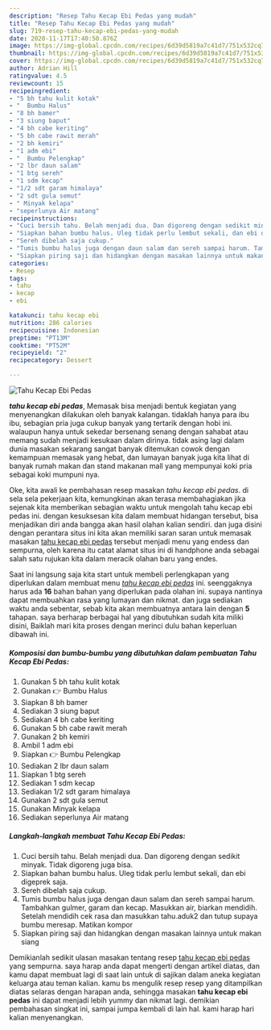 ```yaml
---
description: "Resep Tahu Kecap Ebi Pedas yang mudah"
title: "Resep Tahu Kecap Ebi Pedas yang mudah"
slug: 719-resep-tahu-kecap-ebi-pedas-yang-mudah
date: 2020-11-17T17:40:50.876Z
image: https://img-global.cpcdn.com/recipes/6d39d5819a7c41d7/751x532cq70/tahu-kecap-ebi-pedas-foto-resep-utama.jpg
thumbnail: https://img-global.cpcdn.com/recipes/6d39d5819a7c41d7/751x532cq70/tahu-kecap-ebi-pedas-foto-resep-utama.jpg
cover: https://img-global.cpcdn.com/recipes/6d39d5819a7c41d7/751x532cq70/tahu-kecap-ebi-pedas-foto-resep-utama.jpg
author: Adrian Hill
ratingvalue: 4.5
reviewcount: 15
recipeingredient:
- "5 bh tahu kulit kotak"
- "  Bumbu Halus"
- "8 bh bamer"
- "3 siung baput"
- "4 bh cabe keriting"
- "5 bh cabe rawit merah"
- "2 bh kemiri"
- "1 adm ebi"
- "  Bumbu Pelengkap"
- "2 lbr daun salam"
- "1 btg sereh"
- "1 sdm kecap"
- "1/2 sdt garam himalaya"
- "2 sdt gula semut"
- " Minyak kelapa"
- "seperlunya Air matang"
recipeinstructions:
- "Cuci bersih tahu. Belah menjadi dua. Dan digoreng dengan sedikit minyak. Tidak digoreng juga bisa."
- "Siapkan bahan bumbu halus. Uleg tidak perlu lembut sekali, dan ebi digeprek saja."
- "Sereh dibelah saja cukup."
- "Tumis bumbu halus juga dengan daun salam dan sereh sampai harum. Tambahkan gulmer, garam dan kecap. Masukkan air, biarkan mendidih. Setelah mendidih cek rasa dan masukkan tahu.aduk2 dan tutup supaya bumbu meresap. Matikan kompor"
- "Siapkan piring saji dan hidangkan dengan masakan lainnya untuk makan siang"
categories:
- Resep
tags:
- tahu
- kecap
- ebi

katakunci: tahu kecap ebi 
nutrition: 286 calories
recipecuisine: Indonesian
preptime: "PT13M"
cooktime: "PT52M"
recipeyield: "2"
recipecategory: Dessert

---
```



![Tahu Kecap Ebi Pedas](https://img-global.cpcdn.com/recipes/6d39d5819a7c41d7/751x532cq70/tahu-kecap-ebi-pedas-foto-resep-utama.jpg)

<b><i>tahu kecap ebi pedas</i></b>, Memasak bisa menjadi bentuk kegiatan yang menyenangkan dilakukan oleh banyak kalangan. tidaklah hanya para ibu ibu, sebagian pria juga cukup banyak yang tertarik dengan hobi ini. walaupun hanya untuk sekedar bersenang senang dengan sahabat atau memang sudah menjadi kesukaan dalam dirinya. tidak asing lagi dalam dunia masakan sekarang sangat banyak ditemukan cowok dengan kemampuan memasak yang hebat, dan lumayan banyak juga kita lihat di banyak rumah makan dan stand makanan mall yang mempunyai koki pria sebagai koki mumpuni nya.

Oke, kita awali ke pembahasan resep masakan <i>tahu kecap ebi pedas</i>. di sela sela pekerjaan kita, kemungkinan akan terasa membahagiakan jika sejenak kita memberikan sebagian waktu untuk mengolah tahu kecap ebi pedas ini. dengan kesuksesan kita dalam membuat hidangan tersebut, bisa menjadikan diri anda bangga akan hasil olahan kalian sendiri. dan juga disini dengan perantara situs ini kita akan memiliki saran saran untuk memasak masakan <u>tahu kecap ebi pedas</u> tersebut menjadi menu yang endess dan sempurna, oleh karena itu catat alamat situs ini di handphone anda sebagai salah satu rujukan kita dalam meracik olahan baru yang endes.




Saat ini langsung saja kita start untuk membeli perlengkapan yang diperlukan dalam membuat menu <u><i>tahu kecap ebi pedas</i></u> ini. seenggaknya harus ada <b>16</b> bahan bahan yang diperlukan pada olahan ini. supaya nantinya dapat membuahkan rasa yang lumayan dan nikmat. dan juga sediakan waktu anda sebentar, sebab kita akan membuatnya antara lain dengan <b>5</b> tahapan. saya berharap berbagai hal yang dibutuhkan sudah kita miliki disini, Baiklah mari kita proses dengan merinci dulu bahan keperluan dibawah ini.

<!--inarticleads1-->

##### Komposisi dan bumbu-bumbu yang dibutuhkan dalam pembuatan Tahu Kecap Ebi Pedas:

1. Gunakan 5 bh tahu kulit kotak
1. Gunakan  👉 Bumbu Halus
1. Siapkan 8 bh bamer
1. Sediakan 3 siung baput
1. Sediakan 4 bh cabe keriting
1. Gunakan 5 bh cabe rawit merah
1. Gunakan 2 bh kemiri
1. Ambil 1 adm ebi
1. Siapkan  👉 Bumbu Pelengkap
1. Sediakan 2 lbr daun salam
1. Siapkan 1 btg sereh
1. Sediakan 1 sdm kecap
1. Sediakan 1/2 sdt garam himalaya
1. Gunakan 2 sdt gula semut
1. Gunakan  Minyak kelapa
1. Sediakan seperlunya Air matang




<!--inarticleads2-->

##### Langkah-langkah membuat Tahu Kecap Ebi Pedas:

1. Cuci bersih tahu. Belah menjadi dua. Dan digoreng dengan sedikit minyak. Tidak digoreng juga bisa.
1. Siapkan bahan bumbu halus. Uleg tidak perlu lembut sekali, dan ebi digeprek saja.
1. Sereh dibelah saja cukup.
1. Tumis bumbu halus juga dengan daun salam dan sereh sampai harum. Tambahkan gulmer, garam dan kecap. Masukkan air, biarkan mendidih. Setelah mendidih cek rasa dan masukkan tahu.aduk2 dan tutup supaya bumbu meresap. Matikan kompor
1. Siapkan piring saji dan hidangkan dengan masakan lainnya untuk makan siang




Demikianlah sedikit ulasan masakan tentang resep <u>tahu kecap ebi pedas</u> yang sempurna. saya harap anda dapat mengerti dengan artikel diatas, dan kamu dapat membuat lagi di saat lain untuk di sajikan dalam aneka kegiatan keluarga atau teman kalian. kamu bs mengulik resep resep yang ditampilkan diatas selaras dengan harapan anda, sehingga masakan <b>tahu kecap ebi pedas</b> ini dapat menjadi lebih yummy dan nikmat lagi. demikian pembahasan singkat ini, sampai jumpa kembali di lain hal. kami harap hari kalian menyenangkan.
